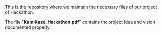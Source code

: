 This is the repository where we maintain the necessary files of our project of Hackathon.

The file "**KamiKaze_Hackathon.pdf**" contains the project idea and vision documented properly.
